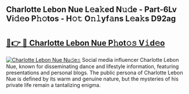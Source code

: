 ## Charlotte Lebon Nue L𝚎a𝚔ed N𝚞𝚍e - Part-6Lv Vi𝚍𝚎o P𝚑𝚘tos - H𝚘𝚝 O𝚗𝚕yf𝚊ns L𝚎a𝚔s D92ag

# <h2><a href="http://kfcu9o.oniu.top/?m=Charlotte+Lebon+Nue">🔗👉 🔴 Charlotte Lebon Nue P𝚑ot𝚘𝚜 V𝚒d𝚎o</a></h2>

[![Charlotte Lebon Nue Nu𝚍e𝚜](https://i.imgur.com/0qMVB7G.gif)](http://kfcu9o.oniu.top/?m=Charlotte+Lebon+Nue)
Social media influencer Charlotte Lebon Nue, known for disseminating dance and lifestyle information, featuring presentations and personal blogs. The public persona of Charlotte Lebon Nue is defined by its warm and genuine nature, but the mysteries of his private life remain a tantalizing enigma.  
